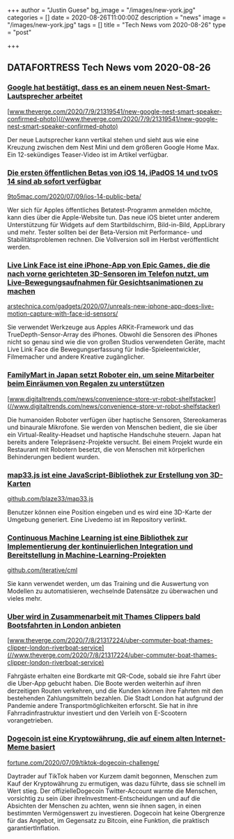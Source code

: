 +++
author = "Justin Guese"
bg_image = "/images/new-york.jpg"
categories = []
date = 2020-08-26T11:00:00Z
description = "news"
image = "/images/new-york.jpg"
tags = []
title = "Tech News vom 2020-08-26"
type = "post"

+++

        
## DATAFORTRESS Tech News vom 2020-08-26



### [Google hat bestätigt, dass es an einem neuen Nest-Smart-Lautsprecher arbeitet](//www.theverge.com/2020/7/9/21319541/new-google-nest-smart-speaker-confirmed-photo)


[www.theverge.com/2020/7/9/21319541/new-google-nest-smart-speaker-confirmed-photo](//www.theverge.com/2020/7/9/21319541/new-google-nest-smart-speaker-confirmed-photo)


Der neue Lautsprecher kann vertikal stehen und sieht aus wie eine Kreuzung zwischen dem Nest Mini und dem größeren Google Home Max. Ein 12-sekündiges Teaser-Video ist im Artikel verfügbar.


### [Die ersten öffentlichen Betas von iOS 14, iPadOS 14 und tvOS 14 sind ab sofort verfügbar](//9to5mac.com/2020/07/09/ios-14-public-beta/)


[9to5mac.com/2020/07/09/ios-14-public-beta/](//9to5mac.com/2020/07/09/ios-14-public-beta/)


Wer sich für Apples öffentliches Betatest-Programm anmelden möchte, kann dies über die Apple-Website tun. Das neue iOS bietet unter anderem Unterstützung für Widgets auf dem Startbildschirm, Bild-in-Bild, AppLibrary und mehr. Tester sollten bei der Beta-Version mit Performance- und Stabilitätsproblemen rechnen. Die Vollversion soll im Herbst veröffentlicht werden.


### [Live Link Face ist eine iPhone-App von Epic Games, die die nach vorne gerichteten 3D-Sensoren im Telefon nutzt, um Live-Bewegungsaufnahmen für Gesichtsanimationen zu machen](//arstechnica.com/gadgets/2020/07/unreals-new-iphone-app-does-live-motion-capture-with-face-id-sensors/)


[arstechnica.com/gadgets/2020/07/unreals-new-iphone-app-does-live-motion-capture-with-face-id-sensors/](//arstechnica.com/gadgets/2020/07/unreals-new-iphone-app-does-live-motion-capture-with-face-id-sensors/)


Sie verwendet Werkzeuge aus Apples ARKit-Framework und das TrueDepth-Sensor-Array des iPhones. Obwohl die Sensoren des iPhones nicht so genau sind wie die von großen Studios verwendeten Geräte, macht Live Link Face die Bewegungserfassung für Indie-Spieleentwickler, Filmemacher und andere Kreative zugänglicher.


### [FamilyMart in Japan setzt Roboter ein, um seine Mitarbeiter beim Einräumen von Regalen zu unterstützen](//www.digitaltrends.com/news/convenience-store-vr-robot-shelfstacker)


[www.digitaltrends.com/news/convenience-store-vr-robot-shelfstacker](//www.digitaltrends.com/news/convenience-store-vr-robot-shelfstacker)


Die humanoiden Roboter verfügen über haptische Sensoren, Stereokameras und binaurale Mikrofone. Sie werden von Menschen bedient, die sie über ein Virtual-Reality-Headset und haptische Handschuhe steuern. Japan hat bereits andere Telepräsenz-Projekte versucht. Bei einem Projekt wurde ein Restaurant mit Robotern besetzt, die von Menschen mit körperlichen Behinderungen bedient wurden.


### [map33.js ist eine JavaScript-Bibliothek zur Erstellung von 3D-Karten](//github.com/blaze33/map33.js)


[github.com/blaze33/map33.js](//github.com/blaze33/map33.js)


Benutzer können eine Position eingeben und es wird eine 3D-Karte der Umgebung generiert. Eine Livedemo ist im Repository verlinkt.


### [Continuous Machine Learning ist eine Bibliothek zur Implementierung der kontinuierlichen Integration und Bereitstellung in Machine-Learning-Projekten](//github.com/iterative/cml)


[github.com/iterative/cml](//github.com/iterative/cml)


Sie kann verwendet werden, um das Training und die Auswertung von Modellen zu automatisieren, wechselnde Datensätze zu überwachen und vieles mehr.


### [Uber wird in Zusammenarbeit mit Thames Clippers bald Bootsfahrten in London anbieten](//www.theverge.com/2020/7/8/21317224/uber-commuter-boat-thames-clipper-london-riverboat-service)


[www.theverge.com/2020/7/8/21317224/uber-commuter-boat-thames-clipper-london-riverboat-service](//www.theverge.com/2020/7/8/21317224/uber-commuter-boat-thames-clipper-london-riverboat-service)


Fahrgäste erhalten eine Bordkarte mit QR-Code, sobald sie ihre Fahrt über die Uber-App gebucht haben. Die Boote werden weiterhin auf ihren derzeitigen Routen verkehren, und die Kunden können ihre Fahrten mit den bestehenden Zahlungsmitteln bezahlen. Die Stadt London hat aufgrund der Pandemie andere Transportmöglichkeiten erforscht. Sie hat in ihre Fahrradinfrastruktur investiert und den Verleih von E-Scootern vorangetrieben.


### [Dogecoin ist eine Kryptowährung, die auf einem alten Internet-Meme basiert](//fortune.com/2020/07/09/tiktok-dogecoin-challenge/)


[fortune.com/2020/07/09/tiktok-dogecoin-challenge/](//fortune.com/2020/07/09/tiktok-dogecoin-challenge/)


Daytrader auf TikTok haben vor Kurzem damit begonnen, Menschen zum Kauf der Kryptowährung zu ermutigen, was dazu führte, dass sie schnell im Wert stieg. Der offizielleDogecoin Twitter-Account warnte die Menschen, vorsichtig zu sein über ihreInvestment-Entscheidungen und auf die Absichten der Menschen zu achten, wenn sie ihnen sagen, in einen bestimmten Vermögenswert zu investieren. Dogecoin hat keine Obergrenze für das Angebot, im Gegensatz zu Bitcoin, eine Funktion, die praktisch garantiertInflation.
